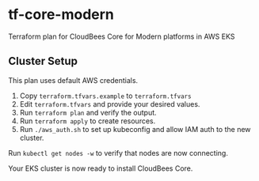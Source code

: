 # tf-core-modern
 Terraform plan for CloudBees Core for Modern platforms in AWS EKS

## Cluster Setup
This plan uses default AWS credentials. 
1. Copy `terraform.tfvars.example` to `terraform.tfvars`
2. Edit `terraform.tfvars` and provide your desired values.
3. Run `terraform plan` and verify the output.
4. Run `terraform apply` to create resources.
5. Run `./aws_auth.sh` to set up kubeconfig and allow IAM auth to the new cluster.

Run `kubectl get nodes -w` to verify that nodes are now connecting.

Your EKS cluster is now ready to install CloudBees Core.

